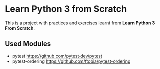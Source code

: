 # Learn Python 3 from Scratch

This is a project with practices and exercises learnt from **Learn Python 3 From Scratch**.

## Used Modules

 - pytest https://github.com/pytest-dev/pytest
 - pytest-ordering https://github.com/ftobia/pytest-ordering
